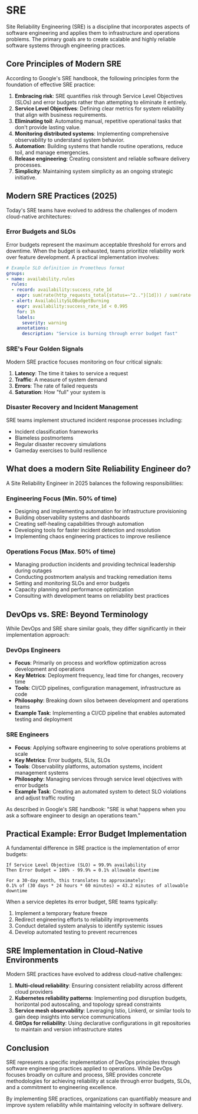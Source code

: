 # SRE

Site Reliability Engineering (SRE) is a discipline that incorporates aspects of software engineering and applies them to infrastructure and operations problems. The primary goals are to create scalable and highly reliable software systems through engineering practices.

## Core Principles of Modern SRE

According to Google's SRE handbook, the following principles form the foundation of effective SRE practice:

1. **Embracing risk**: SRE quantifies risk through Service Level Objectives (SLOs) and error budgets rather than attempting to eliminate it entirely.
2. **Service Level Objectives**: Defining clear metrics for system reliability that align with business requirements.
3. **Eliminating toil**: Automating manual, repetitive operational tasks that don't provide lasting value.
4. **Monitoring distributed systems**: Implementing comprehensive observability to understand system behavior.
5. **Automation**: Building systems that handle routine operations, reduce toil, and manage emergencies.
6. **Release engineering**: Creating consistent and reliable software delivery processes.
7. **Simplicity**: Maintaining system simplicity as an ongoing strategic initiative.

## Modern SRE Practices (2025)

Today's SRE teams have evolved to address the challenges of modern cloud-native architectures:

### Error Budgets and SLOs

Error budgets represent the maximum acceptable threshold for errors and downtime. When the budget is exhausted, teams prioritize reliability work over feature development. A practical implementation involves:

```yaml
# Example SLO definition in Prometheus format
groups:
- name: availability.rules
  rules:
  - record: availability:success_rate_1d
    expr: sum(rate(http_requests_total{status=~"2.."}[1d])) / sum(rate(http_requests_total[1d]))
  - alert: AvailabilitySLOBudgetBurning
    expr: availability:success_rate_1d < 0.995
    for: 1h
    labels:
      severity: warning
    annotations:
      description: "Service is burning through error budget fast"
```

### SRE's Four Golden Signals

Modern SRE practice focuses monitoring on four critical signals:

1. **Latency**: The time it takes to service a request
2. **Traffic**: A measure of system demand
3. **Errors**: The rate of failed requests
4. **Saturation**: How "full" your system is

### Disaster Recovery and Incident Management

SRE teams implement structured incident response processes including:
- Incident classification frameworks
- Blameless postmortems
- Regular disaster recovery simulations
- Gameday exercises to build resilience

## What does a modern Site Reliability Engineer do?

A Site Reliability Engineer in 2025 balances the following responsibilities:

### Engineering Focus (Min. 50% of time)
- Designing and implementing automation for infrastructure provisioning
- Building observability systems and dashboards
- Creating self-healing capabilities through automation
- Developing tools for faster incident detection and resolution
- Implementing chaos engineering practices to improve resilience

### Operations Focus (Max. 50% of time)
- Managing production incidents and providing technical leadership during outages
- Conducting postmortem analysis and tracking remediation items
- Setting and monitoring SLOs and error budgets
- Capacity planning and performance optimization
- Consulting with development teams on reliability best practices

## DevOps vs. SRE: Beyond Terminology

While DevOps and SRE share similar goals, they differ significantly in their implementation approach:

### DevOps Engineers
- **Focus**: Primarily on process and workflow optimization across development and operations
- **Key Metrics**: Deployment frequency, lead time for changes, recovery time
- **Tools**: CI/CD pipelines, configuration management, infrastructure as code
- **Philosophy**: Breaking down silos between development and operations teams
- **Example Task**: Implementing a CI/CD pipeline that enables automated testing and deployment

### SRE Engineers
- **Focus**: Applying software engineering to solve operations problems at scale
- **Key Metrics**: Error budgets, SLIs, SLOs
- **Tools**: Observability platforms, automation systems, incident management systems
- **Philosophy**: Managing services through service level objectives with error budgets
- **Example Task**: Creating an automated system to detect SLO violations and adjust traffic routing

As described in Google's SRE handbook: "SRE is what happens when you ask a software engineer to design an operations team."

## Practical Example: Error Budget Implementation

A fundamental difference in SRE practice is the implementation of error budgets:

```
If Service Level Objective (SLO) = 99.9% availability
Then Error Budget = 100% - 99.9% = 0.1% allowable downtime

For a 30-day month, this translates to approximately:
0.1% of (30 days * 24 hours * 60 minutes) = 43.2 minutes of allowable downtime
```

When a service depletes its error budget, SRE teams typically:
1. Implement a temporary feature freeze
2. Redirect engineering efforts to reliability improvements
3. Conduct detailed system analysis to identify systemic issues
4. Develop automated testing to prevent recurrences

## SRE Implementation in Cloud-Native Environments

Modern SRE practices have evolved to address cloud-native challenges:

1. **Multi-cloud reliability**: Ensuring consistent reliability across different cloud providers
2. **Kubernetes reliability patterns**: Implementing pod disruption budgets, horizontal pod autoscaling, and topology spread constraints
3. **Service mesh observability**: Leveraging Istio, Linkerd, or similar tools to gain deep insights into service communications
4. **GitOps for reliability**: Using declarative configurations in git repositories to maintain and version infrastructure states

## Conclusion

SRE represents a specific implementation of DevOps principles through software engineering practices applied to operations. While DevOps focuses broadly on culture and process, SRE provides concrete methodologies for achieving reliability at scale through error budgets, SLOs, and a commitment to engineering excellence.

By implementing SRE practices, organizations can quantifiably measure and improve system reliability while maintaining velocity in software delivery.
